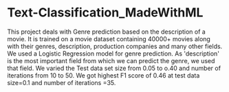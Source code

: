 # Text-Classification_MadeWithML
This project deals with Genre prediction based on the description of a movie. It is trained on a movie dataset containing 40000+ movies along with their genres, description, production companies and many other fields. 
We used a Logistic Regression model for genre prediction. As 'description' is the most important field from which we can predict the genre, we used that field.
We varied the Test data set size from 0.05 to o.40 and number of iterations from 10 to 50. We got highest F1 score of 0.46 at test data size=0.1 and number of iterations =35.
